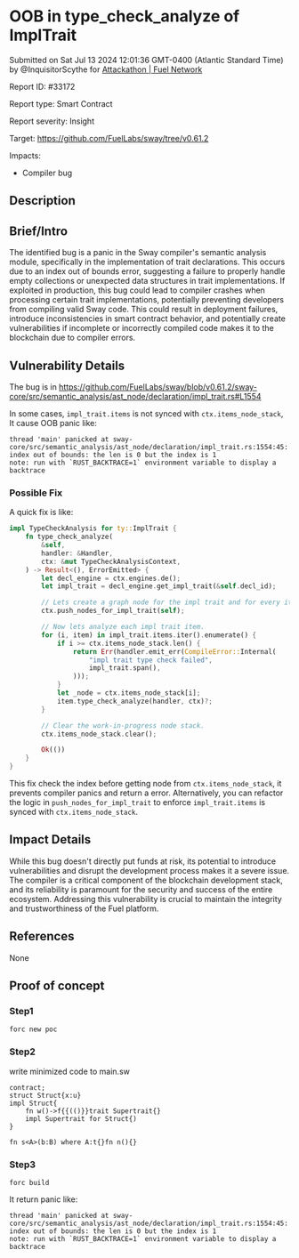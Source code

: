 
# OOB in type_check_analyze of ImplTrait

Submitted on Sat Jul 13 2024 12:01:36 GMT-0400 (Atlantic Standard Time) by @InquisitorScythe for [Attackathon | Fuel Network](https://immunefi.com/bounty/fuel-network-attackathon/)

Report ID: #33172

Report type: Smart Contract

Report severity: Insight

Target: https://github.com/FuelLabs/sway/tree/v0.61.2

Impacts:
- Compiler bug

## Description
## Brief/Intro
The identified bug is a panic in the Sway compiler's semantic analysis module, specifically in the implementation of trait declarations. This occurs due to an index out of bounds error, suggesting a failure to properly handle empty collections or unexpected data structures in trait implementations. If exploited in production, this bug could lead to compiler crashes when processing certain trait implementations, potentially preventing developers from compiling valid Sway code. This could result in deployment failures, introduce inconsistencies in smart contract behavior, and potentially create vulnerabilities if incomplete or incorrectly compiled code makes it to the blockchain due to compiler errors.

## Vulnerability Details
The bug is in https://github.com/FuelLabs/sway/blob/v0.61.2/sway-core/src/semantic_analysis/ast_node/declaration/impl_trait.rs#L1554

In some cases, `impl_trait.items` is not synced with `ctx.items_node_stack`, It cause OOB panic like: 
```
thread 'main' panicked at sway-core/src/semantic_analysis/ast_node/declaration/impl_trait.rs:1554:45:
index out of bounds: the len is 0 but the index is 1
note: run with `RUST_BACKTRACE=1` environment variable to display a backtrace
```

### Possible Fix
A quick fix is like: 
```rust
impl TypeCheckAnalysis for ty::ImplTrait {
    fn type_check_analyze(
        &self,
        handler: &Handler,
        ctx: &mut TypeCheckAnalysisContext,
    ) -> Result<(), ErrorEmitted> {
        let decl_engine = ctx.engines.de();
        let impl_trait = decl_engine.get_impl_trait(&self.decl_id);

        // Lets create a graph node for the impl trait and for every item in the trait.
        ctx.push_nodes_for_impl_trait(self);

        // Now lets analyze each impl trait item.
        for (i, item) in impl_trait.items.iter().enumerate() {
            if i >= ctx.items_node_stack.len() {
                return Err(handler.emit_err(CompileError::Internal(
                    "impl trait type check failed",
                    impl_trait.span(),
                )));
            }
            let _node = ctx.items_node_stack[i];
            item.type_check_analyze(handler, ctx)?;
        }

        // Clear the work-in-progress node stack.
        ctx.items_node_stack.clear();

        Ok(())
    }
}
```
This fix check the index before getting node from `ctx.items_node_stack`, it prevents compiler panics and return a error.
Alternatively, you can refactor the logic in `push_nodes_for_impl_trait` to enforce `impl_trait.items` is synced with `ctx.items_node_stack`.


## Impact Details
While this bug doesn't directly put funds at risk, its potential to introduce vulnerabilities and disrupt the development process makes it a severe issue. The compiler is a critical component of the blockchain development stack, and its reliability is paramount for the security and success of the entire ecosystem. Addressing this vulnerability is crucial to maintain the integrity and trustworthiness of the Fuel platform.

## References
None
        
## Proof of concept
### Step1
```
forc new poc
```
### Step2
write minimized code to main.sw
```
contract;
struct Struct{x:u}
impl Struct{
    fn w()->f{{(()}}trait Supertrait{}
    impl Supertrait for Struct{)
}

fn s<A>(b:B) where A:t{}fn n(){}
```
### Step3
```
forc build
```
It return panic like:
```
thread 'main' panicked at sway-core/src/semantic_analysis/ast_node/declaration/impl_trait.rs:1554:45:
index out of bounds: the len is 0 but the index is 1
note: run with `RUST_BACKTRACE=1` environment variable to display a backtrace
```